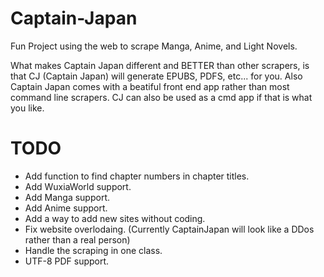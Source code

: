 # Captain-Japan

Fun Project using the web to scrape Manga, Anime, and Light Novels.

What makes Captain Japan different and BETTER than other scrapers, is that CJ (Captain Japan) will generate EPUBS, PDFS, etc... for you.
Also Captain Japan comes with a beatiful front end app rather than most command line scrapers. CJ can also be used as a cmd app if that is what you like.


# TODO
- Add function to find chapter numbers in chapter titles.
- Add WuxiaWorld support.
- Add Manga support.
- Add Anime support.
- Add a way to add new sites without coding.
- Fix website overlodaing. (Currently CaptainJapan will look like a DDos rather than a real person)
- Handle the scraping in one class.
- UTF-8 PDF support.